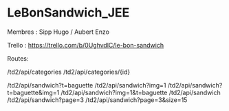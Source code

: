 # LeBonSandwich_JEE


Membres : Sipp Hugo / Aubert Enzo

Trello : https://trello.com/b/0UghvdlC/le-bon-sandwich


Routes:

  /td2/api/categories
 /td2/api/categories/{id}
  
  /td2/api/sandwich?t=baguette
  /td2/api/sandwich?img=1
  /td2/api/sandwich?t=baguette&img=1
  /td2/api/sandwich?img=1&t=baguette
  /td2/api/sandwich
  /td2/api/sandwich?page=3
  /td2/api/sandwich?page=3&size=15
